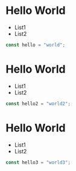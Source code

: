 # Hello World

* List1
* List2

```typescript
const hello = "world";
```

# Hello World

* List1
* List2

```typescript
const hello2 = "world2";
```

# Hello World

* List1
* List2

```typescript
const hello3 = "world3";
```
